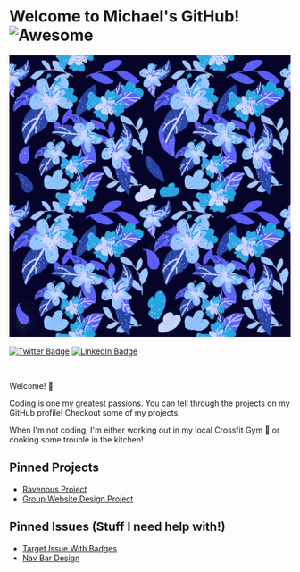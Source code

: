 # Welcome to Michael's GitHub! ![Awesome](https://cdn.rawgit.com/sindresorhus/awesome/d7305f38d29fed78fa85652e3a63e154dd8e8829/media/badge.svg)

![Michael's GitHub Banner](assets\GitHubBanner.jpg)
<br>

[![Twitter Badge](https://img.shields.io/twitter/url?style=social&url=https%3A%2F%2Ftwitter.com%2FHippopotamusRye)](https://twitter.com/HippopotamusRye)
[![LinkedIn Badge](https://img.shields.io/badge/LinkedIn-Profile-informational?style=flat&logo=linkedin&logoColor=white&color=0D76A8)](https://www.linkedin.com/in/michael-wiltfong/)

<br>

Welcome! :wave: 

Coding is one my greatest passions. You can tell through the projects on my GitHub profile! Checkout some of my projects. 

When I'm not coding, I'm either working out in my local Crossfit Gym :metal: or cooking some trouble in the kitchen! 


## Pinned Projects 

- [Ravenous Project](https://github.com/mdwiltfong/Ravenous-Wiltfong.git)
- [Group Website Design Project](https://github.com/mdwiltfong/Group-Website-Design.git)


## Pinned Issues (Stuff I need help with!)

- [Target Issue With Badges](https://github.com/mdwiltfong/mdwiltfong/issues/1)
- [Nav Bar Design](https://github.com/mdwiltfong/mdwiltfong/issues/3)

## 



